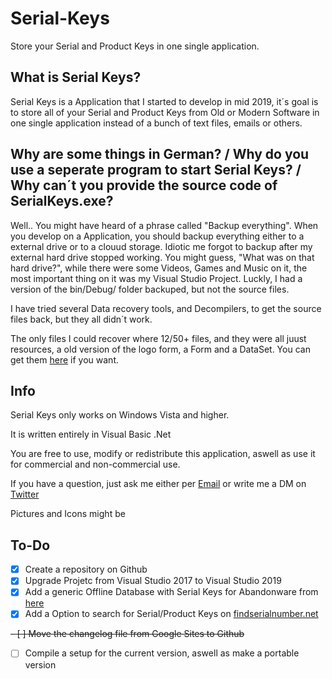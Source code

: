 # Serial-Keys
Store your Serial and Product Keys in one single application.

## What is Serial Keys?
Serial Keys is a Application that I started to develop in mid 2019, it´s goal is to store all of your Serial and Product Keys from Old or Modern Software in one single application instead of a bunch of text files, emails or others.

## Why are some things in German? / Why do you use a seperate program to start Serial Keys? / Why can´t you provide the source code of SerialKeys.exe?
Well.. You might have heard of a phrase called "Backup everything". When you develop on a Application, you should backup everything either to a external drive or to a clouud storage. Idiotic me forgot to backup after my external hard drive stopped working. You might guess, "What was on that hard drive?", while there were some Videos, Games and Music on it, the most important thing on it was my Visual Studio Project. Luckly, I had a version of the bin/Debug/ folder backuped, but not the source files.

I have tried several Data recovery tools, and Decompilers, to get the source files back, but they all didn´t work.

The only files I could recover where 12/50+ files, and they were all juust resources, a old version of the logo form, a Form and a DataSet.
You can get them [here](/RecoveredFiles.zip) if you want.

## Info
Serial Keys only works on Windows Vista and higher.

It is written entirely in Visual Basic .Net

You are free to use, modify or redistribute this application, aswell as use it for commercial and non-commercial use.

If you have a question, just ask me either per [Email](mailto:anitastriclk@gmail.com) or write me a DM on [Twitter](https://twitter.com/peterstrick_acc)

Pictures and Icons might be 

## To-Do
- [x] Create a repository on Github
- [x] Upgrade Projetc from Visual Studio 2017 to Visual Studio 2019
- [x] Add a generic Offline Database with Serial Keys for Abandonware from [here](http://adampurtimes2009.tripod.com/sitebuildercontent/sitebuilderfiles/omcomputerpoint.txt)
- [x] Add a Option to search for Serial/Product Keys on [findserialnumber.net](http://findserialnumber.net)

~~- [ ] Move the changelog file from Google Sites to Github~~

- [ ] Compile a setup for the current version, aswell as make a portable version
